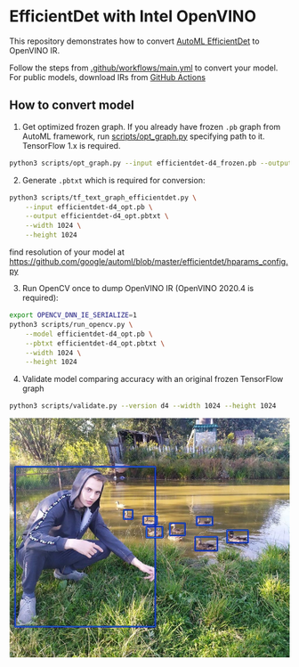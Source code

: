 # EfficientDet with Intel OpenVINO

This repository demonstrates how to convert [AutoML EfficientDet](https://github.com/google/automl) to OpenVINO IR.

Follow the steps from [.github/workflows/main.yml](.github/workflows/main.yml) to convert your model.
For public models, download IRs from [GitHub Actions](https://github.com/dkurt/openvino_efficientdet/actions?query=branch%3Amaster)

## How to convert model
1. Get optimized frozen graph. If you already have frozen `.pb` graph from AutoML framework, run [scripts/opt_graph.py](scripts/opt_graph.py) specifying path to it. TensorFlow 1.x is required.

```bash
python3 scripts/opt_graph.py --input efficientdet-d4_frozen.pb --output efficientdet-d4_opt.pb
```

2. Generate `.pbtxt` which is required for conversion:
```bash
python3 scripts/tf_text_graph_efficientdet.py \
    --input efficientdet-d4_opt.pb \
    --output efficientdet-d4_opt.pbtxt \
    --width 1024 \
    --height 1024
```
find resolution of your model at https://github.com/google/automl/blob/master/efficientdet/hparams_config.py

3. Run OpenCV once to dump OpenVINO IR (OpenVINO 2020.4 is required):
```bash
export OPENCV_DNN_IE_SERIALIZE=1
python3 scripts/run_opencv.py \
    --model efficientdet-d4_opt.pb \
    --pbtxt efficientdet-d4_opt.pbtxt \
    --width 1024 \
    --height 1024
```

4. Validate model comparing accuracy with an original frozen TensorFlow graph
```bash
python3 scripts/validate.py --version d4 --width 1024 --height 1024
```

![](./images/res_d4.jpg)
